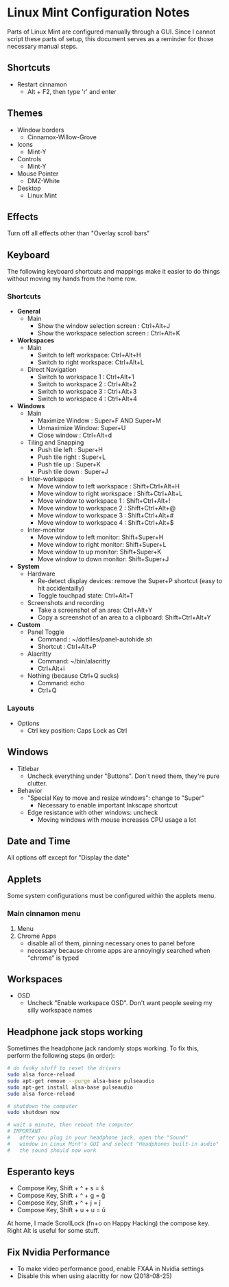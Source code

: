 # Linux Mint Configuration Notes

Parts of Linux Mint are configured manually through a GUI.
Since I cannot script these parts of setup, this document serves
as a reminder for those necessary manual steps.

## Shortcuts

* Restart cinnamon
    * Alt + F2, then type 'r' and enter

## Themes

* Window borders
    * Cinnamox-Willow-Grove
* Icons
    * Mint-Y
* Controls
    * Mint-Y
* Mouse Pointer
    * DMZ-White
* Desktop
    * Linux Mint

## Effects

Turn off all effects other than "Overlay scroll bars"

## Keyboard

The following keyboard shortcuts and mappings make it easier
to do things without moving my hands from the home row.

### Shortcuts

* **General**
    * Main
        * Show the window selection screen : Ctrl+Alt+J
        * Show the workspace selection screen : Ctrl+Alt+K
* **Workspaces**
    * Main
        * Switch to left workspace: Ctrl+Alt+H
        * Switch to right workspace: Ctrl+Alt+L
    * Direct Navigation
        * Switch to workspace 1 : Ctrl+Alt+1
        * Switch to workspace 2 : Ctrl+Alt+2
        * Switch to workspace 3 : Ctrl+Alt+3
        * Switch to workspace 4 : Ctrl+Alt+4
* **Windows**
    * Main
        * Maximize Window : Super+F AND Super+M
        * Unmaximize Window: Super+U
        * Close window : Ctrl+Alt+d
    * Tiling and Snapping
        * Push tile left : Super+H
        * Push tile right : Super+L
        * Push tile up : Super+K
        * Push tile down : Super+J
    * Inter-workspace
        * Move window to left workspace : Shift+Ctrl+Alt+H
        * Move window to right workspace : Shift+Ctrl+Alt+L
        * Move window to workspace 1 : Shift+Ctrl+Alt+!
        * Move window to workspace 2 : Shift+Ctrl+Alt+@
        * Move window to workspace 3 : Shift+Ctrl+Alt+#
        * Move window to workspace 4 : Shift+Ctrl+Alt+$
    * Inter-monitor
        * Move window to left monitor: Shift+Super+H
        * Move window to right monitor: Shift+Super+L
        * Move window to up monitor: Shift+Super+K
        * Move window to down monitor: Shift+Super+J
* **System**
    * Hardware
        * Re-detect display devices: remove the Super+P shortcut (easy to hit accidentailly)
        * Toggle touchpad state: Ctrl+Alt+T
    * Screenshots and recording
        * Take a screenshot of an area: Ctrl+Alt+Y
        * Copy a screenshot of an area to a clipboard: Shift+Ctrl+Alt+Y
* **Custom**
    * Panel Toggle
        * Command : ~/dotfiles/panel-autohide.sh
        * Shortcut : Ctrl+Alt+P
    * Alacritty
        * Command: ~/bin/alacritty
        * Ctrl+Alt+i
    * Nothing (because Ctrl+Q sucks)
        * Command: echo
        * Ctrl+Q

### Layouts

* Options
  * Ctrl key position: Caps Lock as Ctrl

## Windows

* Titlebar
    * Uncheck everything under "Buttons". Don't need them, they're pure clutter.
* Behavior
    * "Special Key to move and resize windows": change to "Super"
        * Necessary to enable important Inkscape shortcut
    * Edge resistance with other windows: uncheck
        * Moving windows with mouse increases CPU usage a lot

## Date and Time

All options off except for "Display the date"

## Applets

Some system configurations must be configured within the applets menu.

### Main cinnamon menu

1. Menu
1. Chrome Apps
    * disable all of them, pinning necessary ones to panel before
    * necessary because chrome apps are annoyingly searched when "chrome" is typed

## Workspaces

* OSD
    * Uncheck "Enable workspace OSD". Don't want people seeing my silly workspace names


## Headphone jack stops working

Sometimes the headphone jack randomly stops working.
To fix this, perform the following steps (in order):

```bash
# do funky stuff to reset the drivers
sudo alsa force-reload
sudo apt-get remove --purge alsa-base pulseaudio
sudo apt-get install alsa-base pulseaudio
sudo alsa force-reload

# shutdown the computer
sudo shutdown now

# wait a minute, then reboot the computer
# IMPORTANT
#   after you plug in your headphone jack, open the "Sound"
#   window in Linux Mint's GUI and select "Headphones built-in audio"
#   the sound should now work
```

## Esperanto keys

* Compose Key, Shift + ^ + s = ŝ
* Compose Key, Shift + ^ + g = ĝ
* Compose Key, Shift + ^ + j = ĵ
* Compose Key, Shift + u + u = ŭ

At home, I made ScrollLock (fn+o on Happy Hacking) the compose key.
Right Alt is useful for some stuff.

## Fix Nvidia Performance

* To make video performance good, enable FXAA in Nvidia settings
* Disable this when using alacritty for now (2018-08-25)
